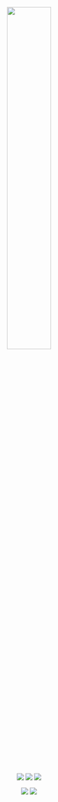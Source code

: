 <p align=center>
  <a href="https://discord.com/users/846555197450485771"><img src="https://lanyard-profile-readme.vercel.app/api/846555197450485771" width=45%></a>
</p>

<p align="center">
  <a href="https://github.com/9i9s"><img src="https://img.shields.io/github/followers/9i9s?style=for-the-badge"></img></a>
  <a href="https://github.com/9i9s"><img src="https://img.shields.io/github/stars/9i9s?style=for-the-badge"></img></a>
  <a href="https://github.com/9i9s"><img src="https://komarev.com/ghpvc/?username=9i9s&style=for-the-badge"?></img></a>
</p>

<p align="center">
  <a href="https://github.com/9i9s"><img src="https://img.shields.io/badge/python-3670A0?style=for-the-badge&logo=python&logoColor=ffdd54"></a>
  <a href="https://github.com/9i9s"><img src="https://img.shields.io/badge/javascript-%23323330.svg?style=for-the-badge&logo=javascript&logoColor=%23F7DF1E"></a>
  
</p>
